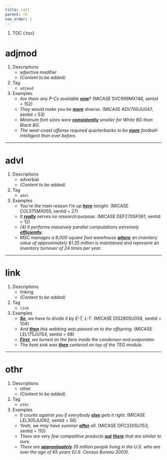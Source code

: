 ```yaml
---
title: cat1
parent: rb
nav_order: 1
---
```

1. TOC
{:toc}

# adjmod

1. Descriptions
    - adjective modifier
    - *(Content to be added)*
2. Tag
    - `adjmod`
3. Examples
    - *Are there any P-Cs available <ins>**now**</ins>*? (MICASE SVC999MX148, sentid = 152)
    - *They would make you be <ins>**more**</ins> diverse*. (MICASE ADV700JU047, sentid = 53)
    - *Minimum font sizes were <ins>**consistently**</ins> smaller for White BG than Black BG*.
    - *The west-coast offense required quarterbacks to be <ins>**more**</ins> football-intelligent than ever before*.

---

# advl

1. Descriptions
    - adverbial
    - *(Content to be added)*
2. Tag
    - `advl`
3. Examples
    - *You're the main reason I'm up <ins>**here**</ins> tonight*. (MICASE COL575MX055, sentid = 27)
    - *It <ins>**really**</ins> serves no research purpose*. (MICASE DEF270SF061, sentid = 12)
    - *(4) It performs massively parallel computations extremely <ins>**efficiently**</ins>*.
    - *MSC manages a 9,000 square foot warehouse <ins>**where**</ins> an inventory value of approximately $1.35 million is maintained and represent an inventory turnover of 24 times per year*.

---

# link

1. Descriptions
    - linking
    - *(Content to be added)*
2. Tag
    - `link`
3. Examples
    - *<ins>**So**</ins>, we have to divide it by E-T, L-T*. (MICASE DIS280SU058, sentid = 104)
    - *And <ins>**then**</ins> this webbing was passed on to the offspring*. (MICASE LEL175JU154, sentid = 68)
    - *<ins>**First**</ins>, we turned on the fans inside the condenser and evaporator*.
    - *The heat sink was <ins>**then**</ins> centered on top of the TEG module*.

---

# othr

1. Descriptions
    - other
    - *(Content to be added)*
2. Tag
    - `othr`
3. Examples
    - *It counts against you if everybody <ins>**else**</ins> gets it right*. (MICASE LEL305JU092, sentid = 56)
    - *Yeah, we may have summer <ins>**after**</ins> all*. (MICASE OFC320SU153, sentid = 110)
    - *There are very few competitive products <ins>**out**</ins> <ins>**there**</ins> that are similar to ours*.
    - *There are <ins>**approximately**</ins> 35 million people living in the U.S. who are over the age of 65 years (U.S. Census Bureau 2003)*.

